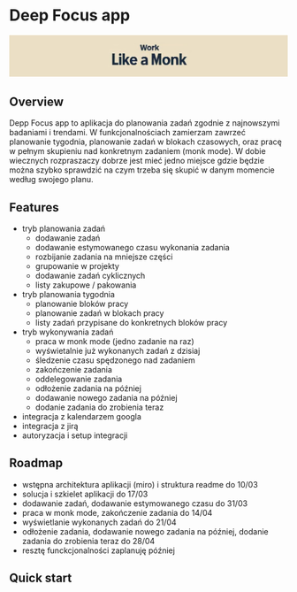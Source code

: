 # Deep Focus app
![](/assets/images/work_like_monk.jpg)
## Overview
Depp Focus app to aplikacja do planowania zadań zgodnie z najnowszymi badaniami i trendami. W funkcjonalnościach zamierzam zawrzeć planowanie tygodnia, planowanie zadań w blokach czasowych, oraz pracę w pełnym skupieniu nad konkretnym zadaniem (monk mode). W dobie wiecznych rozpraszaczy dobrze jest mieć jedno miejsce gdzie będzie można szybko sprawdzić na czym trzeba się skupić w danym momencie według swojego planu. 

## Features
- tryb planowania zadań
    - dodawanie zadań
    - dodawanie estymowanego czasu wykonania zadania
    - rozbijanie zadania na mniejsze części
    - grupowanie w projekty
    - dodawanie zadań cyklicznych
    - listy zakupowe / pakowania 
- tryb planowania tygodnia
    - planowanie bloków pracy
    - planowanie zadań w blokach pracy
    - listy zadań przypisane do konkretnych bloków pracy
- tryb wykonywania zadań
    - praca w monk mode (jedno zadanie na raz)
    - wyświetalnie już wykonanych zadań z dzisiaj
    - śledzenie czasu spędzonego nad zadaniem
    - zakończenie zadania
    - oddelegowanie zadania
    - odłożenie zadania na później
    - dodawanie nowego zadania na później
    - dodanie zadania do zrobienia teraz
- integracja z kalendarzem googla
- integracja z jirą
- autoryzacja i setup integracji

## Roadmap

- wstępna architektura aplikacji (miro) i struktura readme do 10/03
- solucja i szkielet aplikacji do 17/03
- dodawanie zadań, dodawanie estymowanego czasu do 31/03
- praca w monk mode, zakończenie zadania do 14/04
- wyświetlanie wykonanych zadań do 21/04
- odłożenie zadania, dodawanie nowego zadania na później, dodanie zadania do zrobienia teraz do 28/04 
- resztę funckcjonalności zaplanuję później

## Quick start

